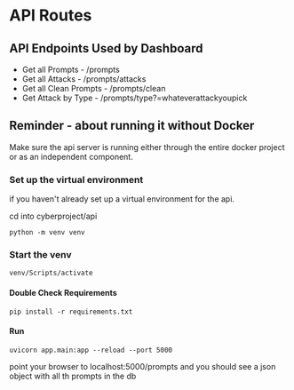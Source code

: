 # API Routes

## API Endpoints Used by Dashboard
- Get all Prompts - /prompts
- Get all Attacks - /prompts/attacks
- Get all Clean Prompts - /prompts/clean
- Get Attack by Type - /prompts/type?=whateverattackyoupick

## Reminder - about running it without Docker
Make sure the api server is running either through the entire docker project
or as an independent component.

### Set up the virtual environment 
if you haven't already set up a virtual environment for the api. 

cd into cyberproject/api
```
python -m venv venv
```

### Start the venv
```
venv/Scripts/activate
```

#### Double Check Requirements
```
pip install -r requirements.txt
```

#### Run
```
uvicorn app.main:app --reload --port 5000
```

point your browser to localhost:5000/prompts and you should see a json object with all th prompts in the db


